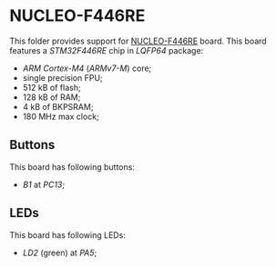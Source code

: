 NUCLEO-F446RE
=============

This folder provides support for [NUCLEO-F446RE](https://www.st.com/en/evaluation-tools/nucleo-f446re.html) board. This
board features a *STM32F446RE* chip in *LQFP64* package:
- *ARM Cortex-M4* (*ARMv7-M*) core;
- single precision FPU;
- 512 kB of flash;
- 128 kB of RAM;
- 4 kB of BKPSRAM;
- 180 MHz max clock;

Buttons
-------

This board has following buttons:
- *B1* at *PC13*;

LEDs
----

This board has following LEDs:
- *LD2* (green) at *PA5*;
